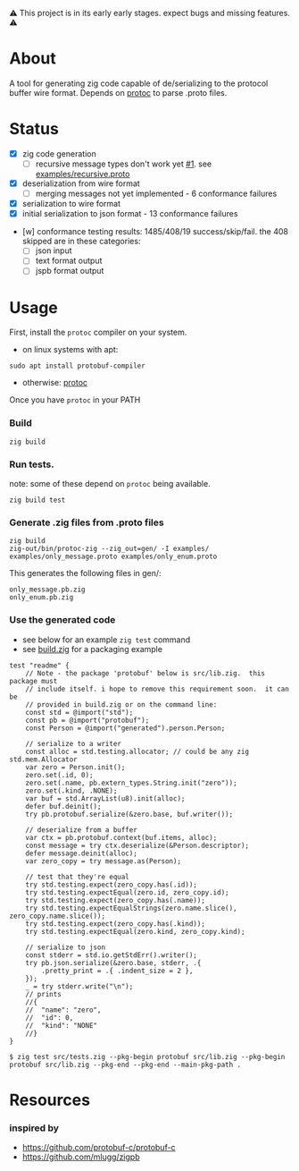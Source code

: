 :warning: This project is in its early early stages. expect bugs and missing features. :warning:

# About
A tool for generating zig code capable of de/serializing to the protocol buffer wire format.  Depends on [protoc](https://developers.google.com/protocol-buffers/docs/downloads) to parse .proto files.  

# Status
- [x] zig code generation
  - [ ] recursive message types don't work yet [#1](../../issues/1). see [examples/recursive.proto](examples/recursive.proto)
- [x] deserialization from wire format
  - [ ] merging messages not yet implemented - 6 conformance failures
- [x] serialization to wire format
- [x] initial serialization to json format - 13 conformance failures
- [w] conformance testing results: 1485/408/19 success/skip/fail.  the 408 skipped are in these categories:
  - [ ] json input
  - [ ] text format output
  - [ ] jspb format output

# Usage

First, install the `protoc` compiler on your system.  

* on linux systems with apt:
```console
sudo apt install protobuf-compiler
```
* otherwise: [protoc](https://developers.google.com/protocol-buffers/docs/downloads)

Once you have `protoc` in your PATH

### Build
```console
zig build
```

### Run tests. 
note: some of these depend on `protoc` being available.
```console
zig build test
```

### Generate .zig files from .proto files
```console
zig build
zig-out/bin/protoc-zig --zig_out=gen/ -I examples/ examples/only_message.proto examples/only_enum.proto
```

This generates the following files in gen/:
```
only_message.pb.zig
only_enum.pb.zig
```

### Use the generated code
  * see below for an example `zig test` command
  * see [build.zig](build.zig) for a packaging example
```zig
test "readme" {
    // Note - the package 'protobuf' below is src/lib.zig.  this package must
    // include itself. i hope to remove this requirement soon.  it can be
    // provided in build.zig or on the command line:
    const std = @import("std");
    const pb = @import("protobuf");
    const Person = @import("generated").person.Person;

    // serialize to a writer
    const alloc = std.testing.allocator; // could be any zig std.mem.Allocator
    var zero = Person.init();
    zero.set(.id, 0);
    zero.set(.name, pb.extern_types.String.init("zero"));
    zero.set(.kind, .NONE);
    var buf = std.ArrayList(u8).init(alloc);
    defer buf.deinit();
    try pb.protobuf.serialize(&zero.base, buf.writer());

    // deserialize from a buffer
    var ctx = pb.protobuf.context(buf.items, alloc);
    const message = try ctx.deserialize(&Person.descriptor);
    defer message.deinit(alloc);
    var zero_copy = try message.as(Person);

    // test that they're equal
    try std.testing.expect(zero_copy.has(.id));
    try std.testing.expectEqual(zero.id, zero_copy.id);
    try std.testing.expect(zero_copy.has(.name));
    try std.testing.expectEqualStrings(zero.name.slice(), zero_copy.name.slice());
    try std.testing.expect(zero_copy.has(.kind));
    try std.testing.expectEqual(zero.kind, zero_copy.kind);

    // serialize to json
    const stderr = std.io.getStdErr().writer();
    try pb.json.serialize(&zero.base, stderr, .{
        .pretty_print = .{ .indent_size = 2 },
    });
    _ = try stderr.write("\n");
    // prints
    //{
    //  "name": "zero",
    //  "id": 0,
    //  "kind": "NONE"
    //}
}
```

```console
$ zig test src/tests.zig --pkg-begin protobuf src/lib.zig --pkg-begin protobuf src/lib.zig --pkg-end --pkg-end --main-pkg-path .
```

# Resources
### inspired by
* https://github.com/protobuf-c/protobuf-c
* https://github.com/mlugg/zigpb